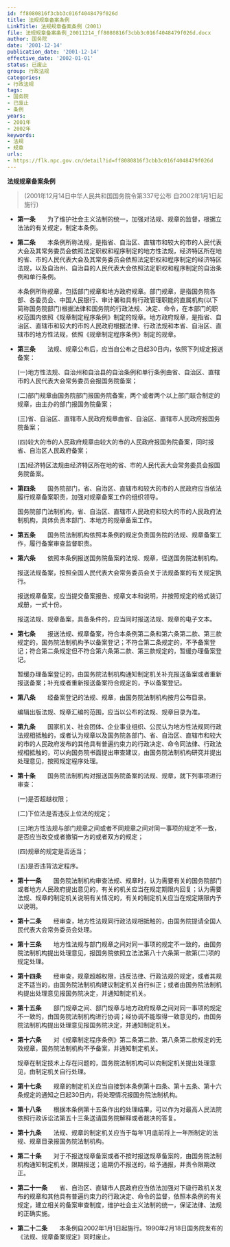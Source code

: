 ```yaml
---
id: ff8080816f3cbb3c016f4048479f026d
title: 法规规章备案条例
LinkTitle: 法规规章备案条例（2001）
file: 法规规章备案条例_20011214_ff8080816f3cbb3c016f4048479f026d.docx
author: 国务院
date: '2001-12-14'
publication_date: '2001-12-14'
effective_date: '2002-01-01'
status: 已废止
group: 行政法规
categories:
- 行政法规
tags:
- 国务院
- 已废止
- 条例
years:
- 2001年
- 2002年
keywords:
- 法规
- 规章
urls:
- https://flk.npc.gov.cn/detail?id=ff8080816f3cbb3c016f4048479f026d
---
```


**法规规章备案条例**

> (2001年12月14日中华人民共和国国务院令第337号公布 自2002年1月1日起施行)

- **第一条**　　为了维护社会主义法制的统一，加强对法规、规章的监督，根据立法法的有关规定，制定本条例。

- **第二条**　　本条例所称法规，是指省、自治区、直辖市和较大的市的人民代表大会及其常务委员会依照法定职权和程序制定的地方性法规，经济特区所在地的省、市的人民代表大会及其常务委员会依照法定职权和程序制定的经济特区法规，以及自治州、自治县的人民代表大会依照法定职权和程序制定的自治条例和单行条例。

  本条例所称规章，包括部门规章和地方政府规章。部门规章，是指国务院各部、各委员会、中国人民银行、审计署和具有行政管理职能的直属机构(以下简称国务院部门)根据法律和国务院的行政法规、决定、命令，在本部门的职权范围内依照《规章制定程序条例》制定的规章。地方政府规章，是指省、自治区、直辖市和较大的市的人民政府根据法律、行政法规和本省、自治区、直辖市的地方性法规，依照《规章制定程序条例》制定的规章。

- **第三条**　　法规、规章公布后，应当自公布之日起30日内，依照下列规定报送备案：

  (一)地方性法规、自治州和自治县的自治条例和单行条例由省、自治区、直辖市的人民代表大会常务委员会报国务院备案；

  (二)部门规章由国务院部门报国务院备案，两个或者两个以上部门联合制定的规章，由主办的部门报国务院备案；

  (三)省、自治区、直辖市人民政府规章由省、自治区、直辖市人民政府报国务院备案；

  (四)较大的市的人民政府规章由较大的市的人民政府报国务院备案，同时报省、自治区人民政府备案；

  (五)经济特区法规由经济特区所在地的省、市的人民代表大会常务委员会报国务院备案。

- **第四条**　　国务院部门，省、自治区、直辖市和较大的市的人民政府应当依法履行规章备案职责，加强对规章备案工作的组织领导。

  国务院部门法制机构，省、自治区、直辖市人民政府和较大的市的人民政府法制机构，具体负责本部门、本地方的规章备案工作。

- **第五条**　　国务院法制机构依照本条例的规定负责国务院的法规、规章备案工作，履行备案审查监督职责。

- **第六条**　　依照本条例报送国务院备案的法规、规章，径送国务院法制机构。

  报送法规备案，按照全国人民代表大会常务委员会关于法规备案的有关规定执行。

  报送规章备案，应当提交备案报告、规章文本和说明，并按照规定的格式装订成册，一式十份。

  报送法规、规章备案，具备条件的，应当同时报送法规、规章的电子文本。

- **第七条**　　报送法规、规章备案，符合本条例第二条和第六条第二款、第三款规定的，国务院法制机构予以备案登记；不符合第二条规定的，不予备案登记；符合第二条规定但不符合第六条第二款、第三款规定的，暂缓办理备案登记。

  暂缓办理备案登记的，由国务院法制机构通知制定机关补充报送备案或者重新报送备案；补充或者重新报送备案符合规定的，予以备案登记。

- **第八条**　　经备案登记的法规、规章，由国务院法制机构按月公布目录。

  编辑出版法规、规章汇编的范围，应当以公布的法规、规章目录为准。

- **第九条**　　国家机关、社会团体、企业事业组织、公民认为地方性法规同行政法规相抵触的，或者认为规章以及国务院各部门、省、自治区、直辖市和较大的市的人民政府发布的其他具有普遍约束力的行政决定、命令同法律、行政法规相抵触的，可以向国务院书面提出审查建议，由国务院法制机构研究并提出处理意见，按照规定程序处理。

- **第十条**　　国务院法制机构对报送国务院备案的法规、规章，就下列事项进行审查：

  (一)是否超越权限；

  (二)下位法是否违反上位法的规定；

  (三)地方性法规与部门规章之间或者不同规章之间对同一事项的规定不一致，是否应当改变或者撤销一方的或者双方的规定；

  (四)规章的规定是否适当；

  (五)是否违背法定程序。

- **第十一条**　　国务院法制机构审查法规、规章时，认为需要有关的国务院部门或者地方人民政府提出意见的，有关的机关应当在规定期限内回复；认为需要法规、规章的制定机关说明有关情况的，有关的制定机关应当在规定期限内予以说明。

- **第十二条**　　经审查，地方性法规同行政法规相抵触的，由国务院提请全国人民代表大会常务委员会处理。

- **第十三条**　　地方性法规与部门规章之间对同一事项的规定不一致的，由国务院法制机构提出处理意见，报国务院依照立法法第八十六条第一款第(二)项的规定处理。

- **第十四条**　　经审查，规章超越权限，违反法律、行政法规的规定，或者其规定不适当的，由国务院法制机构建议制定机关自行纠正；或者由国务院法制机构提出处理意见报国务院决定，并通知制定机关。

- **第十五条**　　部门规章之间、部门规章与地方政府规章之间对同一事项的规定不一致的，由国务院法制机构进行协调；经协调不能取得一致意见的，由国务院法制机构提出处理意见报国务院决定，并通知制定机关。

- **第十六条**　　对《规章制定程序条例》第二条第二款、第八条第二款规定的无效规章，国务院法制机构不予备案，并通知制定机关。

  规章在制定技术上存在问题的，国务院法制机构可以向制定机关提出处理意见，由制定机关自行处理。

- **第十七条**　　规章的制定机关应当自接到本条例第十四条、第十五条、第十六条规定的通知之日起30日内，将处理情况报国务院法制机构。

- **第十八条**　　根据本条例第十五条作出的处理结果，可以作为对最高人民法院依照行政诉讼法第五十三条送请国务院解释或者裁决的答复。

- **第十九条**　　法规、规章的制定机关应当于每年1月底前将上一年所制定的法规、规章目录报国务院法制机构。

- **第二十条**　　对于不报送规章备案或者不按时报送规章备案的，由国务院法制机构通知制定机关，限期报送；逾期仍不报送的，给予通报，并责令限期改正。

- **第二十一条**　　省、自治区、直辖市人民政府应当依法加强对下级行政机关发布的规章和其他具有普遍约束力的行政决定、命令的监督，依照本条例的有关规定，建立相关的备案审查制度，维护社会主义法制的统一，保证法律、法规的正确实施。

- **第二十二条**　　本条例自2002年1月1日起施行。1990年2月18日国务院发布的《法规、规章备案规定》同时废止。

